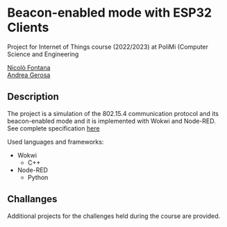 # Beacon-enabled mode with ESP32 Clients
Project for Internet of Things course (2022/2023) at PoliMi (Computer Science and Engineering

[Nicolò Fontana](https://github.com/NicoloFontana)<br>
[Andrea Gerosa](https://github.com/Jerry98x)
## Description
The project is a simulation of the 802.15.4 communication protocol and its beacon-enabled mode and it is implemented with Wokwi and Node-RED. See complete specification [here](https://raw.githubusercontent.com/NicoloFontana/Project_and_Challenges_Internet_of_Things_2022-2023_PoliMi/77675ee1c4578952e6325c66349aecb71f88a73d/Project/projects.pdf)

Used languages and frameworks:
- Wokwi
    - C++
- Node-RED
    - Python


## Challanges
Additional projects for the challenges held during the course are provided.
